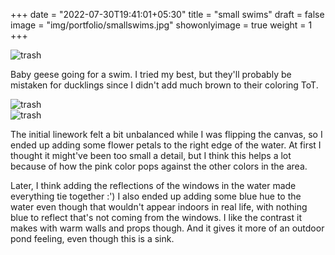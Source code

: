 +++
date = "2022-07-30T19:41:01+05:30"
title = "small swims"
draft = false
image = "img/portfolio/smallswims.jpg"
showonlyimage = true
weight = 1
+++

![trash](/img/portfolio/smallswims.jpg)

Baby geese going for a swim. I tried my best, but they'll probably be mistaken for ducklings since I didn't add much brown to their coloring ToT.

![trash](/img/extra/smallswims_ex0.jpg)\
![trash](/img/extra/smallswims_ex1.jpg)

The initial linework felt a bit unbalanced while I was flipping the canvas, so I ended up adding some flower petals to the right edge of the water. At first I thought it might've been too small a detail, but I think this helps a lot because of how the pink color pops against the other colors in the area.

Later, I think adding the reflections of the windows in the water made everything tie together :') I also ended up adding some blue hue to the water even though that wouldn't appear indoors in real life, with nothing blue to reflect that's not coming from the windows. I like the contrast it makes with warm walls and props though. And it gives it more of an outdoor pond feeling, even though this is a sink.
